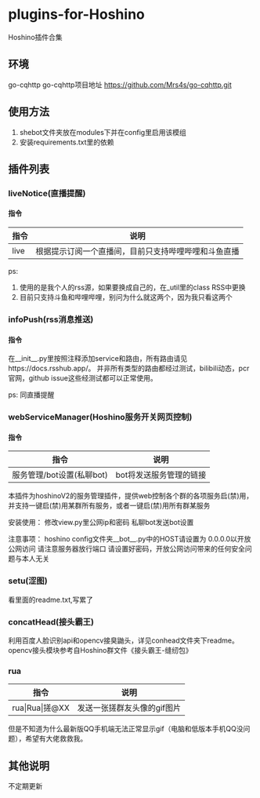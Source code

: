 # plugins-for-Hoshino
Hoshino插件合集
## 环境
go-cqhttp
go-cqhttp项目地址
https://github.com/Mrs4s/go-cqhttp.git
## 使用方法
1. shebot文件夹放在modules下并在config里启用该模组
2. 安装requirements.txt里的依赖
## 插件列表

### liveNotice(直播提醒)
#### 指令
| 指令                 | 说明                                                     |
| ---------------------- | -------------------------------------------------------- |
| live        | 根据提示订阅一个直播间，目前只支持哔哩哔哩和斗鱼直播 |

ps:
1. 使用的是我个人的rss源，如果要换成自己的，在_util里的class RSS中更换
2. 目前只支持斗鱼和哔哩哔哩，别问为什么就这两个，因为我只看这两个

### infoPush(rss消息推送)
#### 指令
在__init__.py里按照注释添加service和路由，所有路由请见https://docs.rsshub.app/。 并非所有类型的路由都经过测试，bilibili动态，pcr官网，github issue这些经测试都可以正常使用。

ps:
同直播提醒

### webServiceManager(Hoshino服务开关网页控制)
#### 指令
| 指令                 | 说明                                                     |
| ---------------------- | -------------------------------------------------------- |
| 服务管理/bot设置(私聊bot)        | bot将发送服务管理的链接 |
本插件为hoshinoV2的服务管理插件，提供web控制各个群的各项服务启(禁)用，并支持一键启(禁)用某群所有服务，或者一键启(禁)用所有群某服务

安装使用：
修改view.py里公网ip和密码
私聊bot发送bot设置

注意事项：
hoshino config文件夹__bot__.py中的HOST请设置为 0.0.0.0以开放公网访问
请注意服务器放行端口
请设置好密码，开放公网访问带来的任何安全问题与本人无关

### setu(涩图)
看里面的readme.txt,写累了

### concatHead(接头霸王)
利用百度人脸识别api和opencv接臭鼬头，详见conhead文件夹下readme。
opencv接头模块参考自Hoshino群文件《接头霸王-缝纫包》

### rua
| 指令                 | 说明                                                     |
| ---------------------- | -------------------------------------------------------- |
| rua\|Rua\|搓@XX        | 发送一张搓群友头像的gif图片 |

但是不知道为什么最新版QQ手机端无法正常显示gif（电脑和低版本手机QQ没问题），希望有大佬救救我。

## 其他说明
不定期更新
